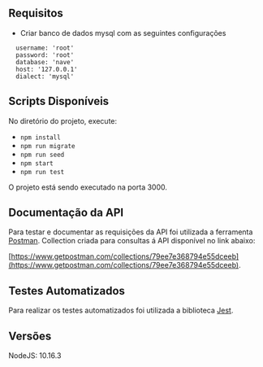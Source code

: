 ## Requisitos

- Criar banco de dados mysql com as seguintes configurações
```
  username: 'root'
  password: 'root'
  database: 'nave'
  host: '127.0.0.1'
  dialect: 'mysql' 
```

## Scripts Disponíveis

No diretório do projeto, execute:

- `npm install`
- `npm run migrate`
- `npm run seed`
- `npm start`
- `npm run test`

O projeto está sendo executado na porta 3000.

## Documentação da API

Para testar e documentar as requisições da API foi utilizada a ferramenta [Postman](https://www.getpostman.com/).
Collection criada para consultas á API disponível no link abaixo:

[https://www.getpostman.com/collections/79ee7e368794e55dceeb](https://www.getpostman.com/collections/79ee7e368794e55dceeb).

## Testes Automatizados

Para realizar os testes automatizados foi utilizada a biblioteca [Jest](https://jestjs.io/en/).

## Versões

NodeJS: 10.16.3
